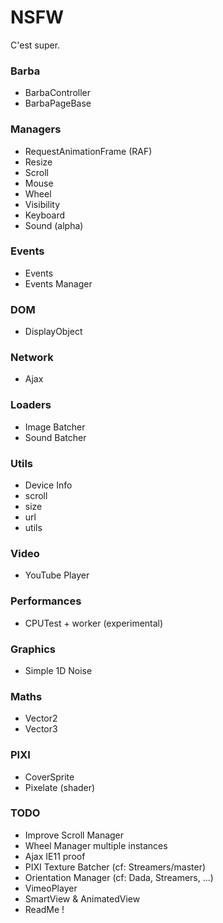 # NSFW

C'est super.

### Barba
* BarbaController
* BarbaPageBase

### Managers
* RequestAnimationFrame (RAF)
* Resize
* Scroll
* Mouse
* Wheel
* Visibility
* Keyboard
* Sound (alpha)

### Events 
* Events 
* Events Manager

### DOM
* DisplayObject

### Network
* Ajax

### Loaders
* Image Batcher
* Sound Batcher

### Utils
* Device Info
* scroll
* size
* url
* utils

### Video
* YouTube Player

### Performances
* CPUTest + worker (experimental)

### Graphics
* Simple 1D Noise

### Maths
* Vector2
* Vector3

### PIXI
* CoverSprite
* Pixelate (shader)

### TODO
* Improve Scroll Manager
* Wheel Manager multiple instances
* Ajax IE11 proof
* PIXI Texture Batcher (cf: Streamers/master)
* Orientation Manager (cf: Dada, Streamers, ...)
* VimeoPlayer
* SmartView & AnimatedView
* ReadMe !
